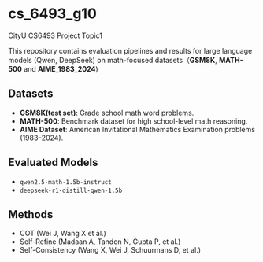 # cs_6493_g10
CityU CS6493 Project Topic1

This repository contains evaluation pipelines and results for large language models (Qwen, DeepSeek) on math-focused datasets（**GSM8K**, **MATH-500** and **AIME_1983_2024**)


## Datasets

- **GSM8K(test set)**: Grade school math word problems.
- **MATH-500**: Benchmark dataset for high school-level math reasoning.
- **AIME Dataset**: American Invitational Mathematics Examination problems (1983–2024).

## Evaluated Models

- `qwen2.5-math-1.5b-instruct`
- `deepseek-r1-distill-qwen-1.5b`

## Methods 
- COT (Wei J, Wang X et al.)
- Self-Refine (Madaan A, Tandon N, Gupta P, et al.)
- Self-Consistency (Wang X, Wei J, Schuurmans D, et al.)
